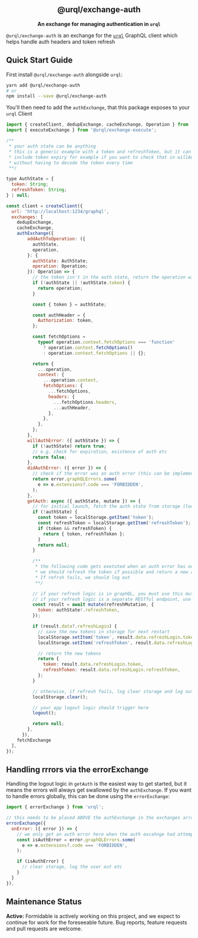 <h2 align="center">@urql/exchange-auth</h2>

<p align="center"><strong>An exchange for managing authentication in <code>urql</code></strong></p>

`@urql/exchange-auth` is an exchange for the [`urql`](https://github.com/FormidableLabs/urql) GraphQL client which helps handle auth headers and token refresh

## Quick Start Guide

First install `@urql/exchange-auth` alongside `urql`:

```sh
yarn add @urql/exchange-auth
# or
npm install --save @urql/exchange-auth
```

You'll then need to add the `authExchange`, that this package exposes to your `urql` Client

```js
import { createClient, dedupExchange, cacheExchange, Operation } from 'urql';
import { executeExchange } from '@urql/exchange-execute';

/**
 * your auth state can be anything
 * this is a generic example with a token and refreshToken, but it can
 * include token expiry for example if you want to check that in willAuthError
 * without having to decode the token every time
 **/

type AuthState = {
  token: String;
  refreshToken: String;
} | null;

const client = createClient({
  url: 'http://localhost:1234/graphql',
  exchanges: [
    dedupExchange,
    cacheExchange,
    authExchange({
        addAuthToOperation: ({
          authState,
          operation,
        }: {
          authState: AuthState;
          operation: Operation;
        }): Operation => {
          // the token isn't in the auth state, return the operation without changes
          if (!authState || !authState.token) {
            return operation;
          }

          const { token } = authState;

          const authHeader = {
            Authorization: token,
          };

          const fetchOptions =
            typeof operation.context.fetchOptions === 'function'
              ? operation.context.fetchOptions()
              : operation.context.fetchOptions || {};

          return {
            ...operation,
            context: {
              ...operation.context,
              fetchOptions: {
                ...fetchOptions,
                headers: {
                  ...fetchOptions.headers,
                  ...authHeader,
                },
              },
            },
          };
        },
        willAuthError: ({ authState }) => {
          if (!authState) return true;
          // e.g. check for expiration, existence of auth etc
          return false;
        },
        didAuthError: ({ error }) => {
          // check if the error was an auth error (this can be implemented in various ways, e.g. 401 or a special error code)
          return error.graphQLErrors.some(
            e => e.extensions?.code === 'FORBIDDEN',
          );
        },
        getAuth: async ({ authState, mutate }) => {
          // for initial launch, fetch the auth state from storage (local storage, async storage etc)
          if (!authState) {
            const token = localStorage.getItem('token');
            const refreshToken = localStorage.getItem('refreshToken');
            if (token && refreshToken) {
              return { token, refreshToken };
            }
            return null;
          }

          /**
           * the following code gets exetuted when an auth error has occurred
           * we should refresh the token if possible and return a new auth state
           * If refrsh fails, we should log out
           **/

          // if your refresh logic is in graphQL, you must use this mutate function to call it
          // if your refresh logic is a separate RESTful endpoint, use fetch or similar
          const result = await mutate(refreshMutation, {
            token: authState!.refreshToken,
          });

          if (result.data?.refreshLogin) {
            // save the new tokens in storage for next restart
            localStorage.setItem('token', result.data.refreshLogin.token);
            localStorage.setItem('refreshToken', result.data.refreshLogin.refreshToken);

            // return the new tokens
            return {
              token: result.data.refreshLogin.token,
              refreshToken: result.data.refreshLogin.refreshToken,
            };
          }

          // otherwise, if refresh fails, log clear storage and log out
          localStorage.clear();

          // your app logout logic should trigger here
          logout();

          return null;
        },
      }),
    fetchExchange
  ],
});
```

## Handling rrrors via the errorExchange

Handling the logout logic in `getAuth` is the easiest way to get started, but it means the errors will always get swallowed by the `authExchange`.
If you want to handle errors globally, this can be done using the `errorExchange`:

```js
import { errorExchange } from 'urql';

// this needs to be placed ABOVE the authExchange in the exchanges array, otherwise the auth error will show up hear before the auth exchange has had the chance to handle it
errorExchange({
  onError: ({ error }) => {
    // we only get an auth error here when the auth excahnge had attempted to refresh auth and getting an auth error again for the second time
    const isAuthError = error.graphQLErrors.some(
      e => e.extensions?.code === 'FORBIDDEN',
    );

    if (isAuthError) {
      // clear storage, log the user out etc
    }
  }
}),
```

## Maintenance Status

**Active:** Formidable is actively working on this project, and we expect to continue for work for the foreseeable future. Bug reports, feature requests and pull requests are welcome.

